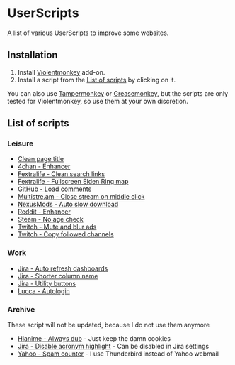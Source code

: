 # UserScripts

A list of various UserScripts to improve some websites.

## Installation

1. Install [Violentmonkey](https://violentmonkey.github.io/get-it/) add-on.
2. Install a script from the [List of scripts](#list-of-scripts) by clicking on it.

You can also use [Tampermonkey](https://www.tampermonkey.net/) or [Greasemonkey](https://addons.mozilla.org/firefox/addon/greasemonkey/), but the scripts are only tested for Violentmonkey, so use them at your own discretion.

## List of scripts

### Leisure

- [Clean page title](https://raw.githubusercontent.com/xefiry/UserScripts/master/clean_page_title.user.js)
- [4chan - Enhancer](https://raw.githubusercontent.com/xefiry/UserScripts/master/4chan__enhancer.user.js)
- [Fextralife - Clean search links](https://raw.githubusercontent.com/xefiry/UserScripts/master/fextralife__clean_search_links.user.js)
- [Fextralife - Fullscreen Elden Ring map](https://raw.githubusercontent.com/xefiry/UserScripts/master/fextralife__fullscreen_elden_ring_map.user.js)
- [GitHub - Load comments](https://raw.githubusercontent.com/xefiry/UserScripts/master/github__load_comments.user.js)
- [Multistre.am - Close stream on middle click](https://raw.githubusercontent.com/xefiry/UserScripts/master/multistream__mmb_close.user.js)
- [NexusMods - Auto slow download](https://raw.githubusercontent.com/xefiry/UserScripts/master/nexusmods__auto_slow_download.user.js)
- [Reddit - Enhancer](https://raw.githubusercontent.com/xefiry/UserScripts/master/reddit__enhancer.user.js)
- [Steam - No age check](https://raw.githubusercontent.com/xefiry/UserScripts/master/steam__no_age_check.user.js)
- [Twitch - Mute and blur ads](https://raw.githubusercontent.com/xefiry/UserScripts/master/twitch__mute_and_blur_ads.user.js)
- [Twitch - Copy followed channels](https://raw.githubusercontent.com/xefiry/UserScripts/master/twitch__copy_followed_channel.user.js)

### Work

- [Jira - Auto refresh dashboards](https://raw.githubusercontent.com/xefiry/UserScripts/master/jira__auto_refresh_dashboards.user.js)
- [Jira - Shorter column name](https://raw.githubusercontent.com/xefiry/UserScripts/master/jira__shorter_column_name.user.js)
- [Jira - Utility buttons](https://raw.githubusercontent.com/xefiry/UserScripts/master/jira__utility_buttons.user.js)
- [Lucca - Autologin](https://raw.githubusercontent.com/xefiry/UserScripts/master/lucca__autologin.user.js)

### Archive

These script will not be updated, because I do not use them anymore

- [Hianime - Always dub](https://raw.githubusercontent.com/xefiry/UserScripts/master/hianime__always_dub.user.js) - Just keep the damn cookies
- [Jira - Disable acronym highlight](https://raw.githubusercontent.com/xefiry/UserScripts/master/jira__disable_acronym_highlight.user.js) - Can be disabled in Jira settings
- [Yahoo - Spam counter](https://raw.githubusercontent.com/xefiry/UserScripts/master/yahoo__spam_counter.user.js) - I use Thunderbird instead of Yahoo webmail
